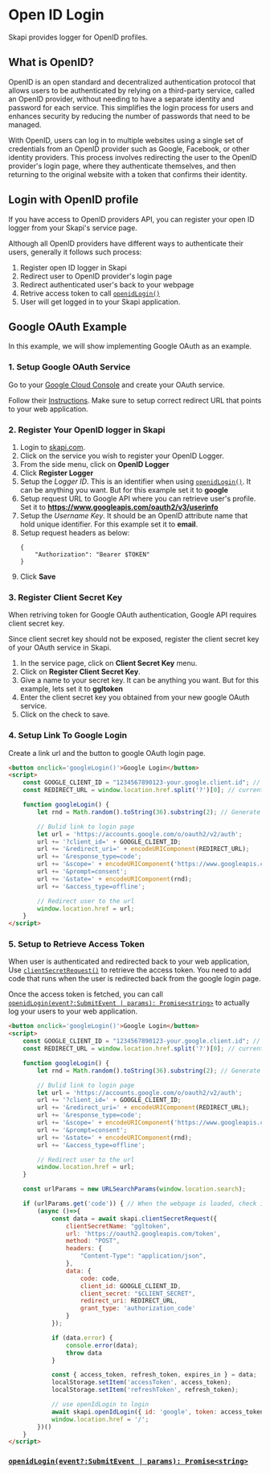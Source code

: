# Open ID Login

Skapi provides logger for OpenID profiles.

## What is OpenID?

OpenID is an open standard and decentralized authentication protocol that allows users to be authenticated by relying on a third-party service, called an OpenID provider, without needing to have a separate identity and password for each service. This simplifies the login process for users and enhances security by reducing the number of passwords that need to be managed.

With OpenID, users can log in to multiple websites using a single set of credentials from an OpenID provider such as Google, Facebook, or other identity providers. This process involves redirecting the user to the OpenID provider's login page, where they authenticate themselves, and then returning to the original website with a token that confirms their identity.

## Login with OpenID profile

If you have access to OpenID providers API, you can register your open ID logger from your Skapi's service page.

Although all OpenID providers have different ways to authenticate their users, generally it follows such process:

1. Register open ID logger in Skapi
2. Redirect user to OpenID provider's login page
3. Redirect authenticated user's back to your webpage
4. Retrive access token to call [`openidLogin()`](/api-reference/authentication/README.md#openidlogin)
5. User will get logged in to your Skapi application.

## Google OAuth Example

In this example, we will show implementing Google OAuth as an example.

### 1. Setup Google OAuth Service

Go to your [Google Cloud Console](https://console.cloud.google.com/)
and create your OAuth service.

Follow their [Instructions](https://support.google.com/googleapi/answer/6158849?hl=en).
Make sure to setup correct redirect URL that points to your web application.

### 2. Register Your OpenID logger in Skapi

1. Login to [skapi.com](https://www.skapi.com).
2. Click on the service you wish to register your OpenID Logger.
3. From the side menu, click on **OpenID Logger**
4. Click **Register Logger**
5. Setup the *Logger ID*. This is an identifier when using [`openidLogin()`](/api-reference/authentication/README.md#openidlogin). It can be anything you want. But for this example set it to **google**
6. Setup request URL to Google API where you can retrieve user's profile. Set it to **https://www.googleapis.com/oauth2/v3/userinfo**
7. Setup the *Username Key*. It should be an OpenID attribute name that hold unique identifier. For this example set it to **email**.
8. Setup request headers as below:
    ```
    {
        "Authorization": "Bearer $TOKEN"
    }
    ```
9. Click **Save**


### 3. Register Client Secret Key

When retriving token for Google OAuth authentication, Google API requires client secret key.

Since client secret key should not be exposed, register the client secret key of your OAuth service in Skapi.

1. In the service page, click on **Client Secret Key** menu.
2. Click on **Register Client Secret Key**.
3. Give a name to your secret key. It can be anything you want. But for this example, lets set it to **ggltoken**
4. Enter the client secret key you obtained from your new google OAuth service.
5. Click on the check to save.

### 4. Setup Link To Google Login

Create a link url and the button to google OAuth login page.

```html
<button onclick='googleLogin()'>Google Login</button>
<script>
    const GOOGLE_CLIENT_ID = "1234567890123-your.google.client.id"; // Replace this to your actual client id
    const REDIRECT_URL = window.location.href.split('?')[0]; // current URL to redirect back from google login page.

    function googleLogin() {
        let rnd = Math.random().toString(36).substring(2); // Generate a random string

        // Bulid link to login page
        let url = 'https://accounts.google.com/o/oauth2/v2/auth';
        url += '?client_id=' + GOOGLE_CLIENT_ID;
        url += '&redirect_uri=' + encodeURIComponent(REDIRECT_URL);
        url += '&response_type=code';
        url += '&scope=' + encodeURIComponent('https://www.googleapis.com/auth/userinfo.profile https://www.googleapis.com/auth/userinfo.email');
        url += '&prompt=consent';
        url += '&state=' + encodeURIComponent(rnd);
        url += '&access_type=offline';

        // Redirect user to the url
        window.location.href = url;
    }
</script>
```

### 5. Setup to Retrieve Access Token

When user is authenticated and redirected back to your web application,
Use [`clientSecretRequest()`](/api-reference/api-bridge/README.md#clientsecretrequest) to retrieve the access token.
You need to add code that runs when the user is redirected back from the google login page.

Once the access token is fetched, you can call [`openidLogin(event?:SubmitEvent | params): Promise<string>`](/api-reference/authentication/README.md#openidlogin) to actually log your users to your web application.

```html
<button onclick='googleLogin()'>Google Login</button>
<script>
    const GOOGLE_CLIENT_ID = "1234567890123-your.google.client.id"; // Replace this to your actual client id
    const REDIRECT_URL = window.location.href.split('?')[0]; // current URL to redirect back from google login page.

    function googleLogin() {
        let rnd = Math.random().toString(36).substring(2); // Generate a random string

        // Bulid link to login page
        let url = 'https://accounts.google.com/o/oauth2/v2/auth';
        url += '?client_id=' + GOOGLE_CLIENT_ID;
        url += '&redirect_uri=' + encodeURIComponent(REDIRECT_URL);
        url += '&response_type=code';
        url += '&scope=' + encodeURIComponent('https://www.googleapis.com/auth/userinfo.profile https://www.googleapis.com/auth/userinfo.email');
        url += '&prompt=consent';
        url += '&state=' + encodeURIComponent(rnd);
        url += '&access_type=offline';

        // Redirect user to the url
        window.location.href = url;
    }

    const urlParams = new URLSearchParams(window.location.search);

    if (urlParams.get('code')) { // When the webpage is loaded, check if it's redirected from the google login page.
        (async ()=>{
            const data = await skapi.clientSecretRequest({
                clientSecretName: "ggltoken",
                url: 'https://oauth2.googleapis.com/token',
                method: "POST",
                headers: {
                    "Content-Type": "application/json",
                },
                data: {
                    code: code,
                    client_id: GOOGLE_CLIENT_ID,
                    client_secret: "$CLIENT_SECRET",
                    redirect_uri: REDIRECT_URL,
                    grant_type: 'authorization_code'
                }
            });

            if (data.error) {
                console.error(data);
                throw data
            }

            const { access_token, refresh_token, expires_in } = data;
            localStorage.setItem('accessToken', access_token);
            localStorage.setItem('refreshToken', refresh_token);

            // use openIdLogin to login
            await skapi.openIdLogin({ id: 'google', token: access_token });
            window.location.href = '/';
        })()
    }
</script>
```


### [`openidLogin(event?:SubmitEvent | params): Promise<string>`](/api-reference/authentication/README.md#openidlogin)